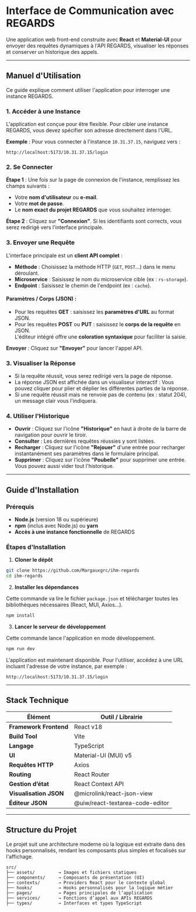 # Interface de Communication avec REGARDS

Une application web front-end construite avec **React** et **Material-UI** pour envoyer des requêtes dynamiques à l'API REGARDS, visualiser les réponses et conserver un historique des appels.

---

## Manuel d'Utilisation

Ce guide explique comment utiliser l'application pour interroger une instance REGARDS.

### 1. Accéder à une Instance

L'application est conçue pour être flexible. Pour cibler une instance REGARDS, vous devez spécifier son adresse directement dans l'URL.

**Exemple** : Pour vous connecter à l'instance `10.31.37.15`, naviguez vers :

```
http://localhost:5173/10.31.37.15/login
```

### 2. Se Connecter

**Étape 1** : Une fois sur la page de connexion de l'instance, remplissez les champs suivants :

- Votre **nom d'utilisateur** ou **e-mail**.
- Votre **mot de passe**.
- Le **nom exact du projet REGARDS** que vous souhaitez interroger.

**Étape 2** : Cliquez sur **"Connexion"**. Si les identifiants sont corrects, vous serez redirigé vers l'interface principale.

### 3. Envoyer une Requête

L'interface principale est un **client API complet** :

- **Méthode** : Choisissez la méthode HTTP (`GET`, `POST`...) dans le menu déroulant.
- **Microservice** : Saisissez le nom du microservice cible (ex : `rs-storage`).
- **Endpoint** : Saisissez le chemin de l'endpoint (ex : `cache`).

#### Paramètres / Corps (JSON) :

- Pour les requêtes **GET** : saisissez les **paramètres d'URL** au format JSON.
- Pour les requêtes **POST** ou **PUT** : saisissez le **corps de la requête** en JSON.  
  L'éditeur intégré offre une **coloration syntaxique** pour faciliter la saisie.

**Envoyer** : Cliquez sur **"Envoyer"** pour lancer l'appel API.

### 3. Visualiser la Réponse

- Si la requête réussit, vous serez redirigé vers la page de réponse.
- La réponse JSON est affichée dans un visualiseur interactif :
  Vous pouvez cliquer pour plier et déplier les différentes parties de la réponse.
- Si une requête réussit mais ne renvoie pas de contenu (ex : statut 204), un message clair vous l'indiquera.

### 4. Utiliser l'Historique

- **Ouvrir** : Cliquez sur l'icône **"Historique"** en haut à droite de la barre de navigation pour ouvrir le tiroir.
- **Consulter** : Les dernières requêtes réussies y sont listées.
- **Recharger** : Cliquez sur l'icône **"Rejouer"** d'une entrée pour recharger instantanément ses paramètres dans le formulaire principal.
- **Supprimer** : Cliquez sur l'icône **"Poubelle"** pour supprimer une entrée. Vous pouvez aussi vider tout l'historique.

---

## Guide d'Installation

### Prérequis

- **Node.js** (version 18 ou supérieure)
- **npm** (inclus avec Node.js) ou **yarn**
- **Accès à une instance fonctionnelle** de REGARDS

### Étapes d'Installation

1. **Cloner le dépôt**

```bash
git clone https://github.com/Margauxgrc/ihm-regards
cd ihm-regards
```

2. **Installer les dépendances**

Cette commande va lire le fichier `package.json` et télécharger toutes les bibliothèques nécessaires (React, MUI, Axios...).

```bash
npm install
```

3. **Lancer le serveur de développement**

Cette commande lance l'application en mode développement.

```bash
npm run dev
```

L'application est maintenant disponible. Pour l'utiliser, accédez à une URL incluant l'adresse de votre instance, par exemple :

```
http://localhost:5173/10.31.37.15/login
```

---

## Stack Technique

| Élément                | Outil / Librairie               |
| ---------------------- | ------------------------------- |
| **Framework Frontend** | React v18                       |
| **Build Tool**         | Vite                            |
| **Langage**            | TypeScript                      |
| **UI**                 | Material-UI (MUI) v5            |
| **Requêtes HTTP**      | Axios                           |
| **Routing**            | React Router                    |
| **Gestion d’état**     | React Context API               |
| **Visualisation JSON** | @microlink/react-json-view      |
| **Éditeur JSON**       | @uiw/react-textarea-code-editor |

---

## Structure du Projet

Le projet suit une architecture moderne où la logique est extraite dans des hooks personnalisés, rendant les composants plus simples et focalisés sur l'affichage.

```
src/
├── assets/         → Images et fichiers statiques
├── components/     → Composants de présentation (UI)
├── contexts/       → Providers React pour le contexte global
├── hooks/          → Hooks personnalisés pour la logique métier
├── pages/          → Pages principales de l’application
├── services/       → Fonctions d’appel aux APIs REGARDS
├── types/          → Interfaces et types TypeScript
```
